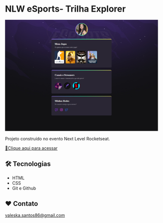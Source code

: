 # NLW eSports- Trilha Explorer

![preview](./.github/preview.png)

Projeto construído no evento Next Level Rocketseat.

[🔗Clique aqui para acessar](https://valeskamoraes86.github.io/NLW-ESPORTS-EXPLORER)


## 🛠️ Tecnologias 
- HTML
- CSS
- Git e Github

## ❤️ Contato
valeska.santos86@gmail.com
